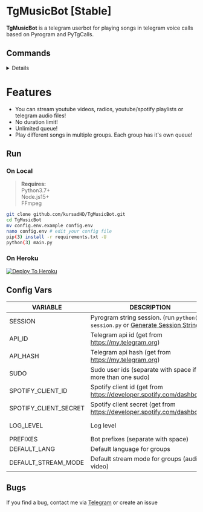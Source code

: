 # TgMusicBot [Stable]
**TgMusicBot** is a telegram userbot for playing songs in telegram voice calls based on Pyrogram and PyTgCalls.

## Commands
<details>

### !start / !help
**Desc:** `Show the commands`  
**e.g.**  `!help`  

### !play [song name | youtube link]
**Desc:** `Play a song in voice call, if already playing add to queue`  
**Note:** `Or you can reply to a message with !play, it's same`  
**e.g.**  `!play falling`, `!play https://www.youtube.com/watch?v=eIc4mqyN1Q8`   

### !remote [stream url]
**Desc:** `Play a remote stream in voice call, if already playing add to queue`  
**e.g.**  `!remote http://a.files.bbci.co.uk/media/live/manifesto/audio/simulcast/hls/nonuk/sbr_low/ak/bbc_world_service.m3u8`   

### !skip / !next
**Desc:** `Skip to next song`  
**e.g.**  `!skip`  

### !leave
**Desc:** `Leave from voice call and clear the queue`  
**e.g.**  `!leave`  

### !queue
**Desc:** `Show songs in the queue`  
**e.g.**  `!queue`  

### !shuffle
**Desc:** `Shuflle the queue`  
**e.g.**  `!shuffle`  

### !now
**Desc:** `Show currently playing song`  
**e.g.**  `!now`  

### !mode / !switch
**Desc:** `Change the stream mode (audio/video)`
**e.g.**  `!mode`

### !mute
**Desc:** `Mute stream`
**e.g.**  `!mute`

### !unmute
**Desc:** `Unmute stream`
**e.g.**  `!unmute`

### !pause 
**Desc:** `Pause stream`
**e.g.**  `!pause`

### !resume 
**Desc:** `Resume stream`
**e.g.**  `!resume`

### !loop
**Desc:** `Switch the loop mode`  
**e.g.**  `!loop`  

### !quiet
**Desc:** `Switch the quiet mode`  
**e.g.**  `!quiet`  

### !language [lang code]
**Desc:** `Set bot language in a group`  
**e.g.**  `!language en`  

### !addbl [user id]
**Desc:** `Add user to blacklist in group`  
**Note:** `Or reply the user's message with !addbl you want to blacklist`  
**e.g.**  `!addbl 111111111`, `!addbl (with reply)`  

### !rmbl [user id]
**Desc:** `Remove user from blacklist in group`  
**Note:** `Or reply the user's message with !rmbl you want to unblacklist`  
**e.g.**  `!rmbl 111111111`, `!rmbl (with reply)`  

### !getbl
**Desc:** `Get blacklisted user's ids in group`  
**e.g.**  `!getbl`  

### !export
**Desc:** `Export the queue for import in future (like playlist)`  
**Note:** `Save the exported file`  
**e.g.**  `!export`  

### !import
**Desc:** `Import queue from exported file`  
**Note:** `Reply the exported file with !import`  
**e.g.**  `!import (with reply)`  

### !playlist [playlist url]
**Desc:** `Import playlist from youtube/spotify`  
**Note:** `This command has some bugs`  
**e.g.**  `!playlist https://open.spotify.com/playlist/3ZgmfR6lsnCwdffZUan8EA`  
</details>

# Features
- You can stream youtube videos, radios, youtube/spotify playlists or telegram audio files!
- No duration limit!
- Unlimited queue!
- Play different songs in multiple groups. Each group has it's own queue!

## Run

### On Local
> **Requires:**  
> Python3.7+  
> Node.js15+  
> FFmpeg

```bash
git clone github.com/kursadHD/TgMusicBot.git
cd TgMusicBot
mv config.env.example config.env
nano config.env # edit your config file
pip(3) install -r requirements.txt -U
python(3) main.py
```
### On Heroku 
[![Deploy To Heroku](https://www.herokucdn.com/deploy/button.svg)](https://heroku.com/deploy?template=https://github.com/kursadHD/TgMusicBot)

## Config Vars 
VARIABLE | DESCRIPTION | REQUIRED/OPTIONAL
------------ | ------------ | -------------
SESSION | Pyrogram string session. (run `python(3) session.py` or [Generate Session String](https://replit.com/@kursadHD/Pyrogram-String-Session-Generator) ) | Required
API_ID | Telegram api id (get from https://my.telegram.org) | Required
API_HASH | Telegram api hash (get from https://my.telegram.org) | Required
SUDO | Sudo user ids (separate with space if more than one sudo) | Optional (default: Userbot's id)
SPOTIFY_CLIENT_ID | Spotify client id (get from https://developer.spotify.com/dashboard) | Optional
SPOTIFY_CLIENT_SECRET | Spotify client secret (get from https://developer.spotify.com/dashboard) | Optional
LOG_LEVEL | Log level | Optional (default: error)
PREFIXES | Bot prefixes (separate with space) | Optional (default: !)
DEFAULT_LANG | Default language for groups | Optional (default: tr)
DEFAULT_STREAM_MODE | Default stream mode for groups (audio or video) | Optional (default: audio)

## Bugs 
If you find a bug, contact me via [Telegram](https://t.me/kursadHD) or create an issue
